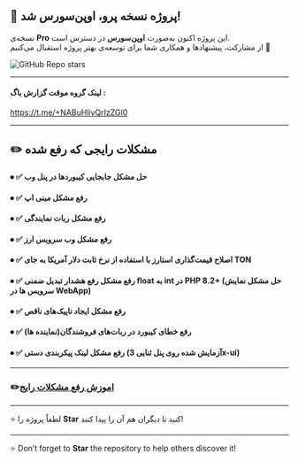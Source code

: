 ## 🎉 پروژه نسخه پرو، اوپن‌سورس شد!
نسخه‌ی **Pro** این پروژه اکنون به‌صورت **اوپن‌سورس** در دسترس است.  
از مشارکت، پیشنهادها و همکاری شما برای توسعه‌ی بهتر پروژه استقبال می‌کنیم 🤝

 ![GitHub Repo stars](https://img.shields.io/github/stars/ExploitNet/mirza_pro?style=flat&label=Stars%20%E2%AD%90)

---
#### لینک گروه موقت گزارش باگ : 
https://t.me/+NABuHliyQrIzZGI0

---

## ✏️ مشکلات رایجی که رفع شده

#### ⦁ ✅ حل مشکل جابجایی کیبوردها در پنل وب
#### ⦁ ✅ رفع مشکل مینی اپ
#### ⦁ ✅ رفع مشکل ربات نمایندگی
#### ⦁ ✅ رفع مشکل وب سرویس ارز
#### ⦁ ✅ اصلاح قیمت‌گذاری استارز با استفاده از نرخ ثابت دلار آمریکا به جای TON
#### ⦁ ✅ رفع مشکل رفع هشدار تبدیل ضمنی float به int در PHP 8.2+ (حل مشکل نمایش سرویس ها در WebApp)
#### ⦁ ✅ رفع مشکل ایجاد تاپیک‌های ناقص
#### ⦁ ✅ رفع خطای کیبورد در ربات‌های فروشندگان(نماینده ها)
#### ⦁ ✅ رفع مشکل لینک پیکربندی دستی (آزمایش شده روی پنل ثنایی 3x-ui)

---
### ✏️[اموزش رفع مشکلات رایج](https://github.com/ExploitNet/mirza_pro/blob/main/README2.md)
---

⭐ لطفاً پروژه را **Star** کنید تا دیگران هم آن را پیدا کنند!

---

⭐ Don’t forget to **Star** the repository to help others discover it!

